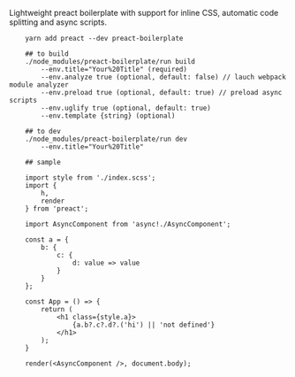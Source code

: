 Lightweight preact boilerplate with support for inline CSS, automatic code splitting and async scripts.

		yarn add preact --dev preact-boilerplate
		
		## to build
		./node_modules/preact-boilerplate/run build 
			--env.title="Your%20Title" (required)
			--env.analyze true (optional, default: false) // lauch webpack module analyzer
			--env.preload true (optional, default: true) // preload async scripts
			--env.uglify true (optional, default: true)
			--env.template {string} (optional)
		
		## to dev
		./node_modules/preact-boilerplate/run dev 
			--env.title="Your%20Title"

		## sample
		
		import style from './index.scss';
		import {
			h,
			render
		} from 'preact';

		import AsyncComponent from 'async!./AsyncComponent';

		const a = {
			b: {
				c: {
					d: value => value
				}
			}
		};

		const App = () => {
			return (
				<h1 class={style.a}>
					{a.b?.c?.d?.('hi') || 'not defined'}
				</h1>
			);
		}

		render(<AsyncComponent />, document.body);
